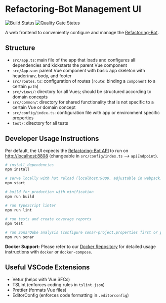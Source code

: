 # Refactoring-Bot Management UI

[![Build Status](https://travis-ci.org/Refactoring-Bot/Refactoring-Bot-UI.svg?branch=master)](https://travis-ci.org/Refactoring-Bot/Refactoring-Bot-UI)
[![Quality Gate Status](https://sonarcloud.io/api/project_badges/measure?project=Refactoring-Bot_Refactoring-Bot-UI&metric=alert_status)](https://sonarcloud.io/dashboard?id=Refactoring-Bot_Refactoring-Bot-UI)

A web frontend to conveniently configure and manage the [Refactoring-Bot](https://github.com/Refactoring-Bot/Refactoring-Bot).

## Structure

-   `src/app.ts`: main file of the app that loads and configures all dependencies and kickstarts the parent Vue component
-   `src/App.vue`: parent Vue component with basic app skeleton with header/nav, body, and footer
-   `src/routes.ts`: configuration of routes (`route`: binding a `component` to a certain `path`)
-   `src/views/`: directory for all Vues; should be structured according to domain concepts
-   `src/common/`: directory for shared functionality that is not specific to a certain Vue or domain concept
-   `src/config/index.ts`: configuration file with app or environment specific properties
-   `test/`: directory for all tests

## Developer Usage Instructions
Per default, the UI expects the [Refactoring-Bot API](https://github.com/Refactoring-Bot/Refactoring-Bot) to run on <http://localhost:8808> (changeable in `src/config/index.ts` --> `apiEndpoint`).

```bash
# install dependencies
npm install

# serve locally with hot reload (localhost:9000, adjustable in webpack.dev.config.js)
npm start

# build for production with minification
npm run build

# run TypeScript linter
npm run lint

# run tests and create coverage reports
npm test

# run SonarQube analysis (configure sonar-project.properties first or pass parameters to choose the SonarQube instance)
npm run sonar
```
**Docker Support:** Please refer to our [Docker Repository](https://github.com/Refactoring-Bot/Docker) for detailed usage instructions with `docker` or `docker-compose`.

## Useful VSCode Extensions

-   Vetur (helps with Vue SFCs)
-   TSLint (enforces coding rules in `tslint.json`)
-   Prettier (formats Vue files)
-   EditorConfig (enforces code formatting in `.editorconfig`)
